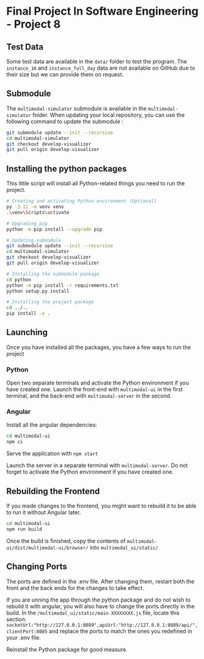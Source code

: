 # Final Project In Software Engineering - Project 8

## Test Data

Some test data are available in the `data/` folder to test the program. The `instance_16` and `instance_full_day` data are not available on GitHub due to their size but we can provide them on request.

## Submodule

The `multimodal-simulator` submodule is available in the `multimodal-simulator` folder. When updating your local repository, you can use the following command to update the submodule :

```bash
git submodule update --init --recursive
cd multimodal-simulator
git checkout develop-visualizer
git pull origin develop-visualizer
```

## Installing the python packages

This little script will install all Python-related things you need to run the project.

```bash
# Creating and activating Python environment (Optional)
py -3.11 -m venv venv
.\venv\Scripts\activate

# Upgrading pip
python -m pip install --upgrade pip

# Updating submodule
git submodule update --init --recursive
cd multimodal-simulator
git checkout develop-visualizer
git pull origin develop-visualizer

# Installing the submodule package
cd python
python -m pip install -r requirements.txt
python setup.py install

# Installing the project package
cd ../..
pip install -e .
```


## Launching 

Once you have installed all the packages, you have a few ways to run the project

### Python

Open two separate terminals and activate the Python environment if you have created one. Launch the front-end with `multimodal-ui` 
in the first terminal, and the back-end with `multimodal-server` in the second.

### Angular

Install all the angular dependencies:

```bash
cd multimodal-ui
npm ci
```

Serve the application with `npm start`

Launch the server in a separate terminal with `multimodal-server`. Do not forget to activate the Python environment if you have created one.


## Rebuilding the Frontend

If you made changes to the frontend, you might want to rebuild it to be able to run it without Angular later.

```bash
cd multimodal-ui
npm run build
```

Once the build is finished, copy the contents of `multimodal-ui/dist/multimodal-ui/browser/` into `multimodal_ui/static/`

## Changing Ports

The ports are defined in the .env file. After changing them, restart both the front and the back ends for the changes to take effect.

If you are unning the app through the python package and do not wish to rebuild it with angular, you will also have to change the ports directly in the build. 
In the `/multimodal_ui/static/main-XXXXXXXX.js` file, locate this section:
`socketUrl:"http://127.0.0.1:8089",apiUrl:"http://127.0.0.1:8089/api/",clientPort:8085`
and replace the ports to match the ones you redefined in your .env file.

Reinstall the Python package for good measure.
